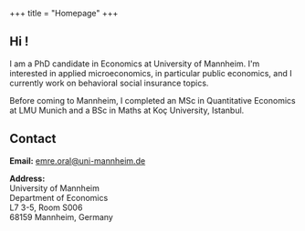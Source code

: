 +++
title = "Homepage"
+++

## Hi !

I am a PhD candidate in Economics at University of Mannheim. I'm interested in applied microeconomics, in particular public economics, and I currently work on behavioral social insurance topics.

Before coming to Mannheim, I completed an MSc in Quantitative Economics at LMU Munich and a BSc in Maths at Koç University, Istanbul. 

## Contact

**Email:** emre.oral@uni-mannheim.de

**Address:** \
University of Mannheim \
Department of Economics  \
L7 3-5, Room S006 \
68159 Mannheim, Germany

